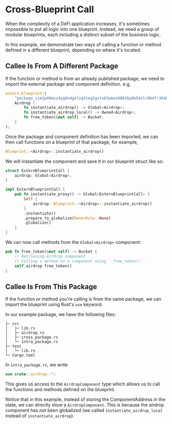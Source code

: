 # Cross-Blueprint Call

When the complexity of a DeFi application increases, it's sometimes impossible to put all logic into one blueprint. Instead, we need a group of modular blueprints, each including a distinct subset of the business logic.

In this example, we demonstrate two ways of calling a function or method defined in a different blueprint, depending on where it's located.

## Callee Is From A Different Package

If the function or method is from an already published package, we need to import the external package and component definition. e.g,
    
```rust
extern_blueprint!(
    "package_sim1p40mzz4yg6n4gefzq5teg2gsts63wmez00826p8m5eslr864fr3648",
    Airdrop {
        fn instantiate_airdrop() -> Global<Airdrop>;
        fn instantiate_airdrop_local() -> Owned<Airdrop>;
        fn free_token(&mut self) -> Bucket;
    }
);
```

Once the package and component definition has been imported, we can then call functions on a blueprint of that package, for example,

```rust
Blueprint::<Airdrop>::instantiate_airdrop()
```

We will instantiate the component and save it in our blueprint struct like so:

```rust
struct ExternBlueprintCall {
    airdrop: Global<Airdrop>,
}

impl ExternBlueprintCall {
    pub fn instantiate_proxy() -> Global<ExternBlueprintCall> {
        Self {
            airdrop: Blueprint::<Airdrop>::instantiate_airdrop()
        }
        .instantiate()
        .prepare_to_globalize(OwnerRole::None)
        .globalize()
    }
}
```

We can now call methods from the `Global<Airdrop>` component:

```rust
pub fn free_token(&mut self) -> Bucket {
    // Retrieving Airdrop component
    // Calling a method on a component using `.free_token()`.
    self.airdrop.free_token()
}
```

## Callee Is From This Package

If the function or method you're calling is from the same package, we can import the blueprint using Rust's `use` keyword.

In our example package, we have the following files:
```
├─ src
│   ├─ lib.rs
│   ├─ airdrop.rs
│   ├─ cross_package.rs
│   └─ intra_package.rs
├─ test
│   └─ lib.rs
└─ Cargo.toml
```

In `intra_package.rs`, we write

```rust
use crate::airdrop::*;
```

This gives us access to the `AirdropComponent` type which allows us to call the functions and methods defined on the blueprint.

Notice that in this example, instead of storing the ComponentAddress in the state, we can directly store a `AirdropComponent`. This is because the airdrop component has not been globalized (we called `instantiate_airdrop_local` instead of `instantiate_airdrop`).